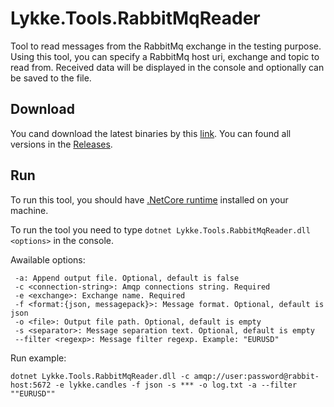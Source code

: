 # Lykke.Tools.RabbitMqReader
Tool to read messages from the RabbitMq exchange in the testing purpose. Using this tool, you can specify a RabbitMq host uri, exchange and topic to read from. Received data will be displayed in the console and optionally can be saved to the file.

## Download

You cand download the latest binaries by this [link](https://github.com/LykkeCity/Lykke.Tools.RabbitMqReader/releases/download/v1.0.0/Lykke.Tools.RabbitMqReader-v1.0.0.zip).
You can found all versions in the [Releases](https://github.com/LykkeCity/Lykke.Tools.RabbitMqReader/releases). 

## Run

To run this tool, you should have [.NetCore runtime](https://www.microsoft.com/net/download/windows) installed on your machine.

To run the tool you need to type ```dotnet Lykke.Tools.RabbitMqReader.dll <options>``` in the console.

Awailable options:

```
 -a: Append output file. Optional, default is false
 -c <connection-string>: Amqp connections string. Required
 -e <exchange>: Exchange name. Required
 -f <format:{json, messagepack}>: Message format. Optional, default is json
 -o <file>: Output file path. Optional, default is empty
 -s <separator>: Message separation text. Optional, default is empty
 --filter <regexp>: Message filter regexp. Example: "EURUSD"
```

Run example:

```
dotnet Lykke.Tools.RabbitMqReader.dll -c amqp://user:password@rabbit-host:5672 -e lykke.candles -f json -s *** -o log.txt -a --filter ""EURUSD""
```
